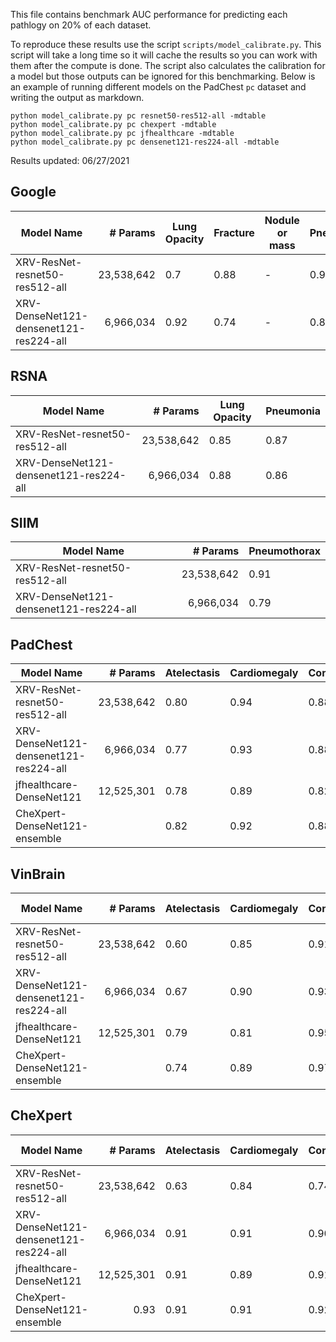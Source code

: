 This file contains benchmark AUC performance for predicting each pathlogy on 20% of each dataset.

To reproduce these results use the script `scripts/model_calibrate.py`. This script will take a long time so it will cache the results so you can work with them after the compute is done. The script also calculates the calibration for a model but those outputs can be ignored for this benchmarking. Below is an example of running different models on the PadChest `pc` dataset and writing the output as markdown.

```
python model_calibrate.py pc resnet50-res512-all -mdtable
python model_calibrate.py pc chexpert -mdtable
python model_calibrate.py pc jfhealthcare -mdtable
python model_calibrate.py pc densenet121-res224-all -mdtable
```

Results updated: 06/27/2021

## Google

|Model Name|# Params|Lung Opacity|Fracture|Nodule or mass|Pneumothorax|
|---|-:|-|-|-|-|
|XRV-ResNet-resnet50-res512-all|23,538,642|0.7|0.88|-|0.92|
|XRV-DenseNet121-densenet121-res224-all|6,966,034|0.92|0.74|-|0.85|

## RSNA
|Model Name|# Params|Lung Opacity|Pneumonia|
|---|-:|-|-|
|XRV-ResNet-resnet50-res512-all|23,538,642|0.85|0.87|
|XRV-DenseNet121-densenet121-res224-all|6,966,034|0.88|0.86|

## SIIM
|Model Name|# Params|Pneumothorax|
|---|-:|-|
|XRV-ResNet-resnet50-res512-all|23,538,642|0.91|
|XRV-DenseNet121-densenet121-res224-all|6,966,034|0.79|

## PadChest

|Model Name|# Params| Atelectasis | Cardiomegaly | Consolidation | Edema | Effusion | Emphysema | Fibrosis | Fracture | Hernia | Infiltration | Mass | Nodule | Pleural_Thickening | Pneumonia | Pneumothorax |
|-|-:|-|-|-|-|-|-|-|-|-|-|-|-|-|-|-|
| XRV-ResNet-resnet50-res512-all |23,538,642| 0.80 | 0.94 | 0.88 | 0.97 | 0.95 | 0.86 | 0.96 | 0.86 | 0.95 | 0.85 | 0.85 | 0.76 | 0.85 | 0.81 | 0.87 |
| XRV-DenseNet121-densenet121-res224-all |6,966,034| 0.77 | 0.93 | 0.88 | 0.97 | 0.95 | 0.87 | 0.94 | 0.70 | 0.96 | 0.85 | 0.85 | 0.69 | 0.79 | 0.82 | 0.81 |
| jfhealthcare-DenseNet121 |12,525,301| 0.78 | 0.89 | 0.82 | 0.94 | 0.96 | - | - | - | - | - | - | - | - | - | - |
| CheXpert-DenseNet121-ensemble | | 0.82 | 0.92 | 0.88 | 0.97 | 0.97 | - | - | - | - | - | - | - | - | - | - |

## VinBrain

| Model Name |# Params|  Atelectasis | Cardiomegaly | Consolidation | Effusion | Infiltration | Lung Opacity | Pleural_Thickening | Pneumothorax |
|-|-:|-|-|-|-|-|-|-|-|
| XRV-ResNet-resnet50-res512-all |23,538,642| 0.60 | 0.85 | 0.91 | 0.85 | 0.82 | 0.71 | 0.79 | 0.69 |
| XRV-DenseNet121-densenet121-res224-all |6,966,034| 0.67 | 0.90 | 0.93 | 0.87 | 0.86 | 0.85 | 0.84 | 0.93 |
| jfhealthcare-DenseNet121 |12,525,301| 0.79 | 0.81 | 0.95 | 0.92 | - | - | - | - |
| CheXpert-DenseNet121-ensemble | | 0.74 | 0.89 | 0.97 | 0.93 | - | - | - | - |

## CheXpert

| Model Name |# Params|Atelectasis|Cardiomegaly|Consolidation|Edema|Enlarged Cardiomediastinum|Fracture|Lung Lesion|Lung Opacity|Effusion|Pleural Other|Pneumonia|Pneumothorax|Support Devices|
|---|-:|-|-|-|-|-|-|-|-|-|-|-|-|-|
|XRV-ResNet-resnet50-res512-all|23,538,642|0.63|0.84|0.74|0.79|0.5|0.58|0.50|0.71|0.81|-|0.67|0.61|-|
|XRV-DenseNet121-densenet121-res224-all|6,966,034|0.91|0.91|0.90|0.92|0.78|0.74|0.84|0.87|0.94|-|0.84|0.85|-|
|jfhealthcare-DenseNet121|12,525,301|0.91|0.89|0.91|0.90|-|-|-|-|0.95|-|-|-|-|
|CheXpert-DenseNet121-ensemble|0.93|0.91|0.91|0.92|-|-|-|-|0.96|-|-|-|-|



